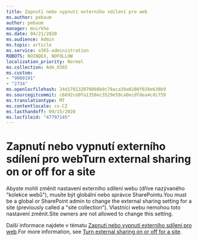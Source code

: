 ```yaml
---
title: Zapnutí nebo vypnutí externího sdílení pro web
ms.author: pebaum
author: pebaum
manager: mnirkhe
ms.date: 04/21/2020
ms.audience: Admin
ms.topic: article
ms.service: o365-administration
ROBOTS: NOINDEX, NOFOLLOW
localization_priority: Normal
ms.collection: Adm_O365
ms.custom:
- "9000191"
- "2734"
ms.openlocfilehash: 24d170132070008b9c78aca39a0208f028e639b9
ms.sourcegitcommit: c6692ce0fa1358ec3529e59ca0ecdfdea4cdc759
ms.translationtype: MT
ms.contentlocale: cs-CZ
ms.lasthandoff: 09/15/2020
ms.locfileid: "47797145"
---
```

# <a name="turn-external-sharing-on-or-off-for-a-site"></a><span data-ttu-id="138a2-102">Zapnutí nebo vypnutí externího sdílení pro web</span><span class="sxs-lookup"><span data-stu-id="138a2-102">Turn external sharing on or off for a site</span></span>

<span data-ttu-id="138a2-103">Abyste mohli změnit nastavení externího sdílení webu (dříve nazývaného "kolekce webů"), musíte být globální nebo správce SharePointu.</span><span class="sxs-lookup"><span data-stu-id="138a2-103">You must be a global or SharePoint admin to change the external sharing setting for a site (previously called a "site collection").</span></span> <span data-ttu-id="138a2-104">Vlastníci webu nemohou toto nastavení změnit.</span><span class="sxs-lookup"><span data-stu-id="138a2-104">Site owners are not allowed to change this setting.</span></span> 

<span data-ttu-id="138a2-105">Další informace najdete v tématu [Zapnutí nebo vypnutí externího sdílení pro web](https://docs.microsoft.com/sharepoint/change-external-sharing-site).</span><span class="sxs-lookup"><span data-stu-id="138a2-105">For more information, see [Turn external sharing on or off for a site](https://docs.microsoft.com/sharepoint/change-external-sharing-site).</span></span>
